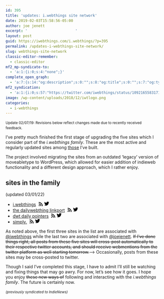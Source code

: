 ```yaml
---
id: 395
title: 'updates: i.webthings site network'
date: 2019-02-03T15:58:56-05:00
author: joe jenett
excerpt: '						'
layout: post
guid: https://iwebthings.com/i.webthings/?p=395
permalink: /updates-i-webthings-site-network/
slug: webthings-site-network
classic-editor-remember:
  - classic-editor
mf2_mp-syndicate-to:
  - 'a:1:{i:0;s:4:"none";}'
complete_open_graph:
  - 'a:7:{s:14:"og:description";s:0:"";s:8:"og:title";s:0:"";s:7:"og:type";s:0:"";s:12:"twitter:card";s:7:"summary";s:15:"twitter:creator";s:0:"";s:19:"twitter:description";s:0:"";s:8:"og:image";s:2:"89";}'
mf2_syndication:
  - 'a:1:{i:0;s:57:"https://twitter.com/iwebthings/status/1092165583171391493";}'
image: /wp-content/uploads/2018/12/iwtlogo.png
categories:
  - i-webthings
---
```

<small>Update 02/07/19: Revisions below reflect changes made due to recently received feedback.</small>

I&#8217;ve pretty much finished the first stage of upgrading the five sites which I consider part of the _i.webthings family_. These are the most active and regularly updated sites among [those](https://jenett.org/webthings/) I&#8217;ve built.

The project involved migrating the sites from an outdated &#8216;legacy&#8217; version of moveabletype to WordPress, which allowed for easier addition of indieweb functionality and a different design approach, which I rather enjoy.

## sites in the family
(updated 03/01/22)

  * [i.webthings](https://iwebthings.jenett.org/) [<img style="max-width: 13px; margin-left: 5px;" src="/wp-content/uploads/2019/01/rss.png" alt="Subscribe" />](https://iwebthings.jenett.org/feed.atom)[<img style="max-width: 16px; margin-left: 5px;" src="/wp-content/uploads/2019/01/twitter.png" alt="Follow i.webthings on Twitter" />](https://www.twitter.com/iwebthings)
  * [the dailywebthing linkport](https://the.dailywebthing.com/) [<img style="max-width: 13px; margin-left: 5px;" src="/wp-content/uploads/2019/01/rss.png" alt="Subscribe" />](https://the.dailywebthing.com/feed)[<img style="max-width: 16px; margin-left: 5px;" src="/wp-content/uploads/2019/01/twitter.png" alt="Follow the dailywebthing via i.webthings on Twitter" />](https://www.twitter.com/iwebthings)
  * [dwt daily pointers](https://pointers.dailywebthing.com/) [<img style="max-width: 13px; margin-left: 5px;" src="/wp-content/uploads/2019/01/rss.png" alt="Subscribe" />](https://pointers.dailywebthing.com/feed)[<img style="max-width: 16px; margin-left: 5px;" src="/wp-content/uploads/2019/01/twitter.png" alt="Follow dwt pointers via i.webthings on Twitter" />](https://www.twitter.com/iwebthings)
  * [simply.](https://simply.jenett.org/) [<img style="max-width: 13px; margin-left: 5px;" src="/wp-content/uploads/2019/01/rss.png" alt="Subscribe" />](https://simply.jenett.org/feed.atom)[<img style="max-width: 16px; margin-left: 5px;" src="/wp-content/uploads/2019/01/twitter.png" alt="Follow joejenett on Twitter" />](https://www.twitter.com/joejenett)

As noted above, the first three sites in the list are associated with [@iwebthings](https://www.twitter.com/iwebthings) while the last two are associated with [@joejenett](https://www.twitter.com/joejenett). <span style="text-decoration: line-through;">If I&#8217;ve done things right, all posts from these five sites will cross-post automatically to their respective twitter accounts, and should receive webmentions from the twitter platform as well starting tomorrow.</span>&#8211;> Occasionally, posts from these sites may be cross-posted to twitter.

Though I said I&#8217;ve completed this stage, I have to admit I&#8217;ll still be watching and fixing things that may go awry. For now, let&#8217;s see how it goes. I hope you enjoy <span style="text-decoration: line-through;">these new ways of</span> following and interacting with the _i.webthings family_. The future is certainly now.

<small><em>(previously syndicated to IndieNews)</em></small>